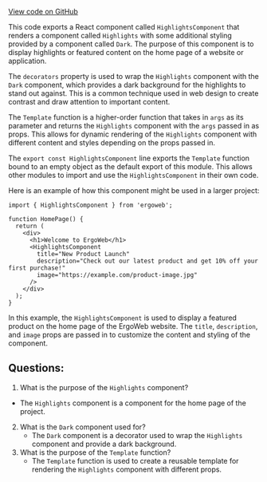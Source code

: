[View code on GitHub](https://github.com/ergoplatform/ergoweb/stories/components/home/highlights.stories.jsx)

This code exports a React component called `HighlightsComponent` that renders a component called `Highlights` with some additional styling provided by a component called `Dark`. The purpose of this component is to display highlights or featured content on the home page of a website or application. 

The `decorators` property is used to wrap the `Highlights` component with the `Dark` component, which provides a dark background for the highlights to stand out against. This is a common technique used in web design to create contrast and draw attention to important content. 

The `Template` function is a higher-order function that takes in `args` as its parameter and returns the `Highlights` component with the `args` passed in as props. This allows for dynamic rendering of the `Highlights` component with different content and styles depending on the props passed in. 

The `export const HighlightsComponent` line exports the `Template` function bound to an empty object as the default export of this module. This allows other modules to import and use the `HighlightsComponent` in their own code. 

Here is an example of how this component might be used in a larger project:

```
import { HighlightsComponent } from 'ergoweb';

function HomePage() {
  return (
    <div>
      <h1>Welcome to ErgoWeb</h1>
      <HighlightsComponent 
        title="New Product Launch"
        description="Check out our latest product and get 10% off your first purchase!"
        image="https://example.com/product-image.jpg"
      />
    </div>
  );
}
```

In this example, the `HighlightsComponent` is used to display a featured product on the home page of the ErgoWeb website. The `title`, `description`, and `image` props are passed in to customize the content and styling of the component.
## Questions: 
 1. What is the purpose of the `Highlights` component?
   - The `Highlights` component is a component for the home page of the project.
2. What is the `Dark` component used for?
   - The `Dark` component is a decorator used to wrap the `Highlights` component and provide a dark background.
3. What is the purpose of the `Template` function?
   - The `Template` function is used to create a reusable template for rendering the `Highlights` component with different props.